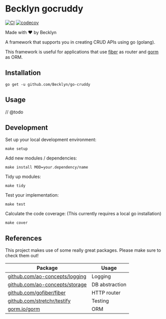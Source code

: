 Becklyn gocruddy
=================

[![CI](https://github.com/Becklyn/go-cruddy/actions/workflows/ci.yml/badge.svg)](https://github.com/Becklyn/go-cruddy/actions/workflows/ci.yml)
[![codecov](https://codecov.io/gh/Becklyn/go-cruddy/branch/main/graph/badge.svg?token=YO6PLZ30RN)](https://codecov.io/gh/Becklyn/go-cruddy)

Made with ❤ by Becklyn

A framework that supports you in creating CRUD APIs using go (golang).

This framework is useful for applications that use [fiber](https://github.com/gofiber/fiber) as router and [gorm](https://gorm.io/) as ORM. 

Installation
------------

```shell
go get -u github.com/Becklyn/go-cruddy
```

Usage
-----

// @todo

Development
-----------

Set up your local development environment:

````shell
make setup
````

Add new modules / dependencies:

```shell
make install MOD=your.dependency/name
```

Tidy up modules:

```shell
make tidy
```

Test your implementation:

```shell
make test
```

Calculate the code coverage:
(This currently requires a local go installation)

```shell
make cover
```

References
----------

This project makes use of some really great packages. Please make sure to check them out!

| Package                                                                  | Usage          |
| ------------------------------------------------------------------------ | -------------- |
| [github.com/ao-concepts/logging](https:/github.com/ao-concepts/logging)  | Logging        |
| [github.com/ao-concepts/storage](https://github.com/ao-concepts/storage) | DB abstraction |
| [github.com/gofiber/fiber](https://github.com/gofiber/fiber)             | HTTP router    |
| [github.com/stretchr/testify](https://github.com/stretchr/testify)       | Testing        |
| [gorm.io/gorm](https://gorm.io/)                                         | ORM            |
